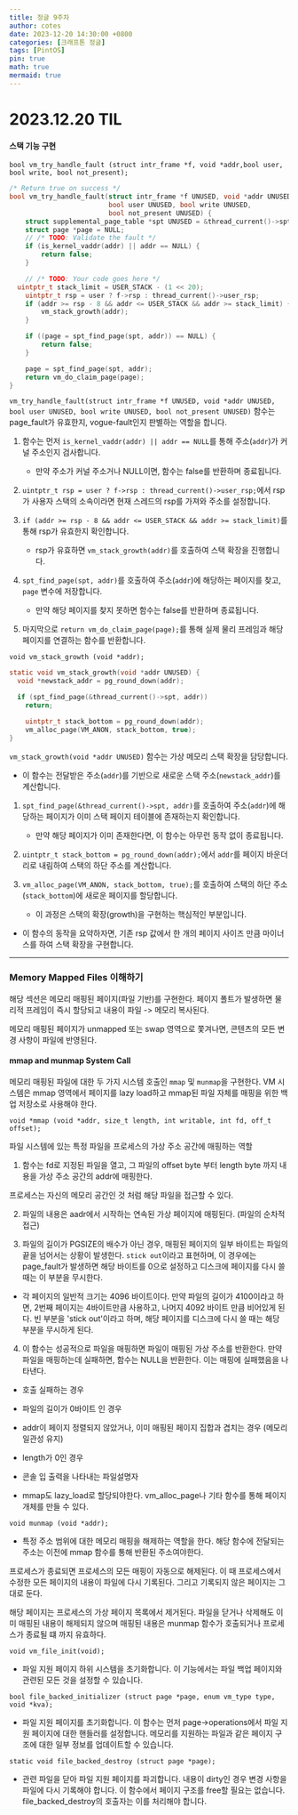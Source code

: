 ```yaml
---
title: 정글 9주차
author: cotes
date: 2023-12-20 14:30:00 +0800
categories: [크래프톤 정글]
tags: [PintOS]
pin: true
math: true
mermaid: true
---
```


# 2023.12.20 TIL

#### 스택 기능 구현

`bool vm_try_handle_fault (struct intr_frame *f, void *addr,bool user, bool write, bool not_present);`

```c
/* Return true on success */
bool vm_try_handle_fault(struct intr_frame *f UNUSED, void *addr UNUSED,
                         bool user UNUSED, bool write UNUSED,
                         bool not_present UNUSED) {
    struct supplemental_page_table *spt UNUSED = &thread_current()->spt;
    struct page *page = NULL;
	// /* TODO: Validate the fault */
	if (is_kernel_vaddr(addr) || addr == NULL) {
		return false;
	}

	// /* TODO: Your code goes here */
  uintptr_t stack_limit = USER_STACK - (1 << 20);
	uintptr_t rsp = user ? f->rsp : thread_current()->user_rsp;
	if (addr >= rsp - 8 && addr <= USER_STACK && addr >= stack_limit) {
		vm_stack_growth(addr);
    }

	if ((page = spt_find_page(spt, addr)) == NULL) {
		return false;
	}

    page = spt_find_page(spt, addr);
    return vm_do_claim_page(page);
}
```

`vm_try_handle_fault(struct intr_frame *f UNUSED, void *addr UNUSED, bool user UNUSED, bool write UNUSED, bool not_present UNUSED)` 함수는 page_fault가 유효한지, vogue-fault인지 판별하는 역할을 합니다.

1. 함수는 먼저 `is_kernel_vaddr(addr) || addr == NULL`를 통해 주소(`addr`)가 커널 주소인지 검사합니다.

   - 만약 주소가 커널 주소거나 NULL이면, 함수는 false를 반환하며 종료됩니다.

2. `uintptr_t rsp = user ? f->rsp : thread_current()->user_rsp;`에서 rsp가 사용자 스택의 소속이라면 현재 스레드의 rsp를 가져와 주소를 설정합니다.

3. `if (addr >= rsp - 8 && addr <= USER_STACK && addr >= stack_limit)`를 통해 rsp가 유효한지 확인합니다.

   - rsp가 유효하면 `vm_stack_growth(addr)`를 호출하여 스택 확장을 진행합니다.

4. `spt_find_page(spt, addr)`를 호출하여 주소(`addr`)에 해당하는 페이지를 찾고, `page` 변수에 저장합니다.

   - 만약 해당 페이지를 찾지 못하면 함수는 false를 반환하며 종료됩니다.

5. 마지막으로 `return vm_do_claim_page(page);`를 통해 실제 물리 프레임과 해당 페이지를 연결하는 함수를 반환합니다.

`void vm_stack_growth (void *addr);`

```c
static void vm_stack_growth(void *addr UNUSED) {
  void *newstack_addr = pg_round_down(addr);

  if (spt_find_page(&thread_current()->spt, addr))
	return;

	uintptr_t stack_bottom = pg_round_down(addr);
	vm_alloc_page(VM_ANON, stack_bottom, true);
}
```

`vm_stack_growth(void *addr UNUSED)` 함수는 가상 메모리 스택 확장을 담당합니다.

- 이 함수는 전달받은 주소(`addr`)를 기반으로 새로운 스택 주소(`newstack_addr`)를 계산합니다.

1. `spt_find_page(&thread_current()->spt, addr)`를 호출하여 주소(`addr`)에 해당하는 페이지가 이미 스택 페이지 테이블에 존재하는지 확인합니다.

   - 만약 해당 페이지가 이미 존재한다면, 이 함수는 아무런 동작 없이 종료됩니다.

2. `uintptr_t stack_bottom = pg_round_down(addr);`에서 `addr`를 페이지 바운더리로 내림하여 스택의 하단 주소를 계산합니다.

3. `vm_alloc_page(VM_ANON, stack_bottom, true);`를 호출하여 스택의 하단 주소(`stack_bottom`)에 새로운 페이지를 할당합니다.
   - 이 과정은 스택의 확장(growth)을 구현하는 핵심적인 부분입니다.

- 이 함수의 동작을 요약하자면, 기존 rsp 값에서 한 개의 페이지 사이즈 만큼 마이너스를 하여 스택 확장을 구현합니다.

---

### Memory Mapped Files 이해하기

해당 섹션은 메모리 매핑된 페이지(파일 기반)를 구현한다.
페이지 폴트가 발생하면 물리적 프레임이 즉시 할당되고 내용이 파일 -> 메모리 복사된다.

메모리 매핑된 페이지가 unmapped 또는 swap 영역으로 쫓겨나면, 콘텐츠의 모든 변경 사항이 파일에 반영된다.

#### mmap and munmap System Call

메모리 매핑된 파일에 대한 두 가지 시스템 호출인 `mmap` 및 `munmap`을 구현한다.
VM 시스템은 mmap 영역에서 페이지를 lazy load하고 mmap된 파일 자체를 매핑을 위한 백업 저장소로 사용해야 한다.

`void *mmap (void *addr, size_t length, int writable, int fd, off_t offset);`

파일 시스템에 있는 특정 파일을 프로세스의 가상 주소 공간에 매핑하는 역할

1. 함수는 fd로 지정된 파일을 열고, 그 파일의 offset byte 부터 length byte 까지 내용을 가상 주소 공간의 addr에 매핑한다.

프로세스는 자신의 메모리 공간인 것 처럼 해당 파일을 접근할 수 있다.

2. 파일의 내용은 aadr에서 시작하는 연속된 가상 페이지에 매핑된다. (파일의 순차적 접근)

3. 파일의 길이가 PGSIZE의 배수가 아닌 경우, 매핑된 페이지의 일부 바이트는 파일의 끝을 넘어서는 상황이 발생한다.
   `stick out`이라고 표현하며, 이 경우에는 page_fault가 발생하면 해당 바이트를 0으로 설정하고 디스크에 페이지를 다시 쓸 때는 이 부분을 무시한다.

- 각 페이지의 일반적 크기는 4096 바이트이다.
  만약 파일의 길이가 4100이라고 하면, 2번째 페이지는 4바이트만큼 사용하고, 나머지 4092 바이트 만큼 비어있게 된다.
  빈 부분을 'stick out'이라고 하며, 해당 페이지를 디스크에 다시 쓸 때는 해당 부분을 무시하게 된다.

4. 이 함수는 성공적으로 파일을 매핑하면 파일이 매핑된 가상 주소를 반환한다.
   만약 파일을 매핑하는데 실패하면, 함수는 NULL을 반환한다. 이는 매핑에 실패했음을 나타낸다.

- 호출 실패하는 경우

* 파일의 길이가 0바이트 인 경우

* addr이 페이지 정렬되지 않았거나, 이미 매핑된 페이지 집합과 겹치는 경우 (메모리 일관성 유지)

* length가 0인 경우

* 콘솔 입 출력을 나타내는 파일설명자

- mmap도 lazy_load로 할당되야한다. vm_alloc_page나 기타 함수를 통해 페이지 개체를 만들 수 있다.

`void munmap (void *addr);`

- 특정 주소 범위에 대한 메모리 매핑을 해제하는 역할을 한다.
  해당 함수에 전달되는 주소는 이전에 mmap 함수를 통해 반환된 주소여야한다.

프로세스가 종료되면 프로세스의 모든 매핑이 자동으로 해제된다. 이 때 프로세스에서 수정한 모든 페이지의 내용이 파일에 다시 기록된다. 그리고 기록되지 않은 페이지는 그대로 둔다.

해당 페이지는 프로세스의 가상 페이지 목록에서 제거된다. 파일을 닫거나 삭제해도 이미 매핑된 내용이 해제되지 않으며 매핑된 내용은 munmap 함수가 호출되거나 프로세스가 종료될 떄 까지 유효하다.

`void vm_file_init(void);`

- 파일 지원 페이지 하위 시스템을 초기화합니다.
  이 기능에서는 파일 백업 페이지와 관련된 모든 것을 설정할 수 있습니다.

`bool file_backed_initializer (struct page *page, enum vm_type type, void *kva);`

- 파일 지원 페이지를 초기화합니다.
  이 함수는 먼저 page->operations에서 파일 지원 페이지에 대한 핸들러를 설정합니다.
  메모리를 지원하는 파일과 같은 페이지 구조에 대한 일부 정보를 업데이트할 수 있습니다.

`static void file_backed_destroy (struct page *page);`

- 관련 파일을 닫아 파일 지원 페이지를 파괴합니다.
  내용이 dirty인 경우 변경 사항을 파일에 다시 기록해야 합니다.
  이 함수에서 페이지 구조를 free할 필요는 없습니다.
  file_backed_destroy의 호출자는 이를 처리해야 합니다.
